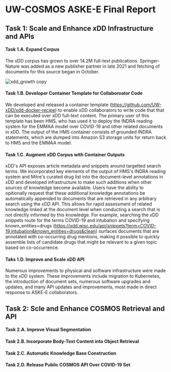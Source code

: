 # UW-COSMOS ASKE-E Final Report

## Task 1: Scale and Enhance xDD Infrastructure and APIs

  #### Task 1.A. Expand Corpus
  The xDD corpus has grown to over 14.2M full-text publications. Springer-Nature was added as a new publisher partner in late 2021 and fetching of documents for this source began in October.  

![xdd_growth copy](https://user-images.githubusercontent.com/6107153/140966945-e2a4a097-308f-4493-9662-ce354995f3c6.jpg)

  #### Task 1.B. Developer Container Template for Collaboroator Code
  We developed and released a container template (https://github.com/UW-xDD/xdd-docker-recipe) to enable xDD collaborators to write code that that can be executed over xDD full-text content. The primary user of this template has been HMS, who has used it to deploy the INDRA reading system for the EMMAA model over COVID-19 and other related documents in xDD. The output of the HMS container consists of grounded INDRA statements, which are dumped into Amazon S3 storage units for return back to HMS and the EMMAA model.
  
  #### Task 1.C. Augment xDD Corpus with Container Outputs
  xDD's API exposes article metadata and snippets around targetted search terms. We incorporated key elements of the output of HMS's INDRA reading system and Mitre's curated drug list into the document-level annotations in xDD and developed infrastructure to make such additions when other sources of knowledge become available. Users have the ability to opitionally request that these additional knowledge annotations be automatically appended to documents that are retrieved in any arbitrary search using the xDD API. This allows for rapid assessment of related knowledge linked at the document level when conducting a search that is not directly informed by this knowledge. For example, searching the xDD snippets route for the terms COVID-19 and intubation and specifying known_entities=drugs (https://xdd.wisc.edu/api/snippets?term=COVID-19,intubation&known_entities=drugs&clean) surfaces documents that are annotated with co-occurring drug mentions, making it possible to quickly assemble lists of candidate drugs that might be relevant to a given topic based on co-occurrence.
  
  #### Taks 1.D. Improve and Scale xDD API
  Numerous improvements to physical and software infrastructure were made to the xDD system. These improvements include migration to Kubernetes, the introduction of document sets, numerous software upgrades and updates, and many API updates and improvements, most made in direct response to ASKE-E collaborators.

## Task 2: Scle and Enhance COSMOS Retrieval and API
  
  #### Task 2.A. Improve Visual Segmentation
  #### Task 2.B. Incorporate Body-Text Content into Object Retrieval
  #### Task 2.C. Automatic Knowledge Base Construction
  #### Task 2.D. Release Public COSMOS API Over COVID-19 Set
